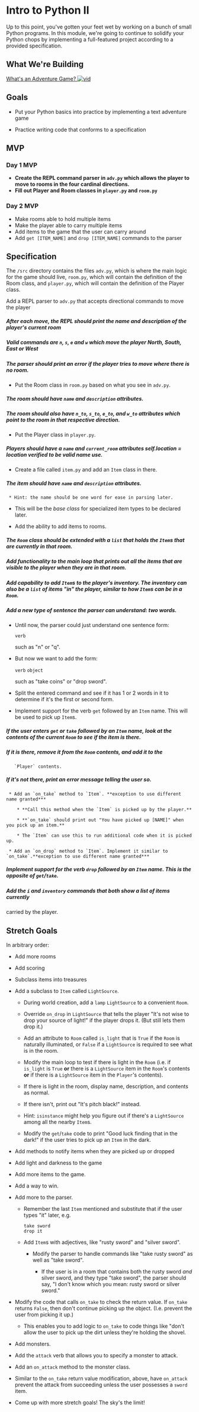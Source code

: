 # Intro to Python II

Up to this point, you've gotten your feet wet by working on a bunch of small Python programs. In this module, we're going to continue to solidify your Python chops by implementing a full-featured project according to a provided specification.


## What We're Building
[What's an Adventure Game? ![vid](https://tk-assets.lambdaschool.com/7928cdb4-b8a3-45a6-b231-5b9d1fc1e002_ScreenShot2019-03-22at5.47.28PM.png)](https://youtu.be/WaZccFqJUT8)


## Goals

* Put your Python basics into practice by implementing a text adventure game

* Practice writing code that conforms to a specification


## MVP

### Day 1 MVP

* **Create the REPL command parser in `adv.py` which allows the player to move to rooms in the four cardinal directions.**
* **Fill out Player and Room classes in `player.py` and `room.py`**

### Day 2 MVP

* Make rooms able to hold multiple items
* Make the player able to carry multiple items
* Add items to the game that the user can carry around
* Add `get [ITEM_NAME]` and `drop [ITEM_NAME]` commands to the parser

## Specification

The `/src` directory contains the files `adv.py`, which is where the main logic for the game should live, `room.py`, which will contain the definition of the Room class, and `player.py`, which will contain the definition of the Player class.


Add a REPL parser to `adv.py` that accepts directional commands to move the player
##### After each move, the REPL should print the name and description of the player's current room
##### Valid commands are `n`, `s`, `e` and `w` which move the player North, South, East or West
##### The parser should print an error if the player tries to move where there is no room.

* Put the Room class in `room.py` based on what you see in `adv.py`.

##### The room should have `name` and `description` attributes.

##### The room should also have `n_to`, `s_to`, `e_to`, and `w_to` attributes which point to the room in that respective direction.

* Put the Player class in `player.py`.
##### Players should have a `name` and `current_room` attributes **self.location = location** verified to be valid name use.




* Create a file called `item.py` and add an `Item` class in there.

##### The item should have `name` and `description` attributes.

     * Hint: the name should be one word for ease in parsing later.

  * This will be the _base class_ for specialized item types to be declared
    later.

* Add the ability to add items to rooms.

##### The `Room` class should be extended with a `list` that holds the `Item`s that are currently in that room.

##### Add functionality to the main loop that prints out all the items that are visible to the player when they are in that room.

##### Add capability to add `Item`s to the player's inventory. The inventory can also be a `list` of items "in" the player, similar to how `Item`s can be in a   `Room`.

##### Add a new type of sentence the parser can understand: two words.

  * Until now, the parser could just understand one sentence form:

     `verb`

    such as "n" or "q".

  * But now we want to add the form:

    `verb` `object`

    such as "take coins" or "drop sword".

  * Split the entered command and see if it has 1 or 2 words in it to determine
    if it's the first or second form.

* Implement support for the verb `get` followed by an `Item` name. This will be
  used to pick up `Item`s.

##### If the user enters `get` or `take` followed by an `Item` name, look at the contents of the current `Room` to see if the item is there.

##### If it is there, remove it from the `Room` contents, and add it to the
       `Player` contents.

##### If it's not there, print an error message telling the user so.

     * Add an `on_take` method to `Item`. **exception to use different name granted***

        * **Call this method when the `Item` is picked up by the player.**

        * **`on_take` should print out "You have picked up [NAME]" when you pick up an item.**

        * The `Item` can use this to run additional code when it is picked up.

     * Add an `on_drop` method to `Item`. Implement it similar to `on_take`.**exception to use different name granted***

##### Implement support for the verb `drop` followed by an `Item` name. This is the opposite of `get`/`take`.

##### Add the `i` and `inventory` commands that both show a list of items currently
  carried by the player.


## Stretch Goals

In arbitrary order:

* Add more rooms

* Add scoring

* Subclass items into treasures

* Add a subclass to `Item` called `LightSource`.

  * During world creation, add a `lamp` `LightSource` to a convenient `Room`.

  * Override `on_drop` in `LightSource` that tells the player "It's not wise to
  drop your source of light!" if the player drops it. (But still lets them drop
  it.)

  * Add an attribute to `Room` called `is_light` that is `True` if the `Room` is
  naturally illuminated, or `False` if a `LightSource` is required to see what
  is in the room.

  * Modify the main loop to test if there is light in the `Room` (i.e. if
    `is_light` is `True` **or** there is a `LightSource` item in the `Room`'s
    contents **or** if there is a `LightSource` item in the `Player`'s contents).

  * If there is light in the room, display name, description, and contents as
    normal.

  * If there isn't, print out "It's pitch black!" instead.

  * Hint: `isinstance` might help you figure out if there's a `LightSource`
    among all the nearby `Item`s.

  * Modify the `get`/`take` code to print "Good luck finding that in the dark!" if
  the user tries to pick up an `Item` in the dark.

* Add methods to notify items when they are picked up or dropped

* Add light and darkness to the game

* Add more items to the game.

* Add a way to win.

* Add more to the parser.

  * Remember the last `Item` mentioned and substitute that if the user types
    "it" later, e.g.

    ```
    take sword
    drop it
    ```

  * Add `Item`s with adjectives, like "rusty sword" and "silver sword".

    * Modify the parser to handle commands like "take rusty sword" as well as
      "take sword".

      * If the user is in a room that contains both the rusty sword _and_ silver
        sword, and they type "take sword", the parser should say, "I don't know
        which you mean: rusty sword or silver sword."

* Modify the code that calls `on_take` to check the return value. If `on_take`
  returns `False`, then don't continue picking up the object. (I.e. prevent the
  user from picking it up.)

  * This enables you to add logic to `on_take` to code things like "don't allow
    the user to pick up the dirt unless they're holding the shovel.

* Add monsters.

* Add the `attack` verb that allows you to specify a monster to attack.

* Add an `on_attack` method to the monster class.

* Similar to the `on_take` return value modification, above, have `on_attack`
  prevent the attack from succeeding unless the user possesses a `sword` item.

* Come up with more stretch goals! The sky's the limit!
